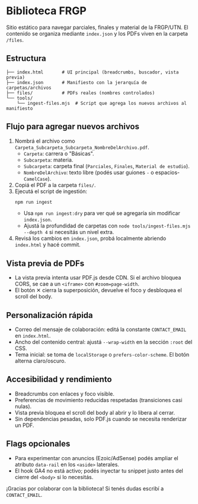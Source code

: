 # Biblioteca FRGP

Sitio estático para navegar parciales, finales y material de la FRGP/UTN. El contenido se organiza mediante `index.json` y los PDFs viven en la carpeta `/files`.

## Estructura

```
├── index.html       # UI principal (breadcrumbs, buscador, vista previa)
├── index.json       # Manifiesto con la jerarquía de carpetas/archivos
├── files/           # PDFs reales (nombres controlados)
└── tools/
    └── ingest-files.mjs  # Script que agrega los nuevos archivos al manifiesto
```

## Flujo para agregar nuevos archivos

1. Nombrá el archivo como `Carpeta_Subcarpeta_Subcarpeta_NombreDelArchivo.pdf`.
   - `Carpeta`: carrera o "Básicas".
   - `Subcarpeta`: materia.
   - `Subcarpeta`: carpeta final (`Parciales`, `Finales`, `Material de estudio`).
   - `NombreDelArchivo`: texto libre (podés usar guiones `-` o espacios-`CamelCase`).
2. Copiá el PDF a la carpeta `files/`.
3. Ejecutá el script de ingestión:
   ```bash
   npm run ingest
   ```
   - Usa `npm run ingest:dry` para ver qué se agregaría sin modificar `index.json`.
   - Ajustá la profundidad de carpetas con `node tools/ingest-files.mjs --depth 4` si necesitás un nivel extra.
4. Revisá los cambios en `index.json`, probá localmente abriendo `index.html` y hacé commit.

## Vista previa de PDFs

- La vista previa intenta usar PDF.js desde CDN. Si el archivo bloquea CORS, se cae a un `<iframe>` con `#zoom=page-width`.
- El botón ✕ cierra la superposición, devuelve el foco y desbloquea el scroll del body.

## Personalización rápida

- Correo del mensaje de colaboración: editá la constante `CONTACT_EMAIL` en `index.html`.
- Ancho del contenido central: ajustá `--wrap-width` en la sección `:root` del CSS.
- Tema inicial: se toma de `localStorage` o `prefers-color-scheme`. El botón alterna claro/oscuro.

## Accesibilidad y rendimiento

- Breadcrumbs con enlaces y foco visible.
- Preferencias de movimiento reducidas respetadas (transiciones casi nulas).
- Vista previa bloquea el scroll del body al abrir y lo libera al cerrar.
- Sin dependencias pesadas, solo PDF.js cuando se necesita renderizar un PDF.

## Flags opcionales

- Para experimentar con anuncios (Ezoic/AdSense) podés ampliar el atributo `data-rail` en los `<aside>` laterales.
- El hook GA4 no está activo; podés inyectar tu snippet justo antes del cierre del `<body>` si lo necesitás.

¡Gracias por colaborar con la biblioteca! Si tenés dudas escribí a `CONTACT_EMAIL`.
